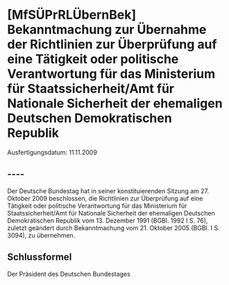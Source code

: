 # [MfSÜPrRLÜbernBek] Bekanntmachung zur Übernahme der Richtlinien zur Überprüfung auf eine Tätigkeit oder politische Verantwortung für das Ministerium für Staatssicherheit/Amt für Nationale Sicherheit der ehemaligen Deutschen Demokratischen Republik

Ausfertigungsdatum: 11.11.2009

 

## ----

Der Deutsche Bundestag hat in seiner konstituierenden Sitzung am 27. Oktober 2009 beschlossen, die Richtlinien zur Überprüfung auf eine Tätigkeit oder politische Verantwortung für das Ministerium für Staatssicherheit/Amt für Nationale Sicherheit der ehemaligen Deutschen Demokratischen Republik vom 13. Dezember 1991 (BGBl. 1992 I S. 76), zuletzt geändert durch Bekanntmachung vom 21. Oktober 2005 (BGBl. I S. 3094), zu übernehmen.


## Schlussformel

Der Präsident des Deutschen Bundestages

